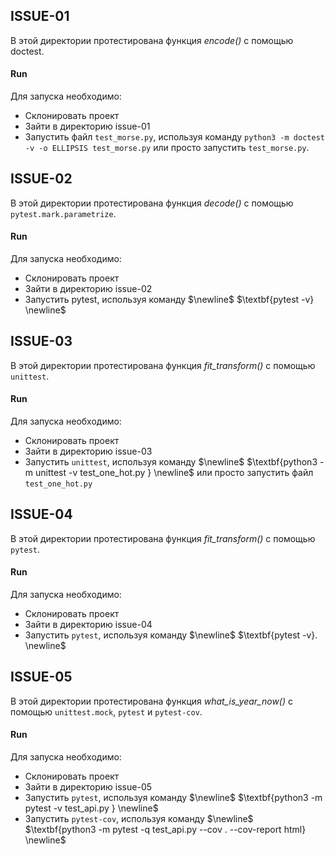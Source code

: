 ## ISSUE-01
 
В этой директории протестирована функция $\textit{encode()}$ с помощью doctest.
 
#### Run
 
Для запуска необходимо:
* Склонировать проект
* Зайти в директорию issue-01
* Запустить файл `test_morse.py`, используя команду `python3 -m doctest -v -o ELLIPSIS test_morse.py` или просто запустить `test_morse.py`.
 

 
## ISSUE-02
 
В этой директории протестирована функция $\textit{decode()}$ с помощью `pytest.mark.parametrize`.
 
#### Run
 
Для запуска необходимо:
* Склонировать проект
* Зайти в директорию issue-02
* Запустить pytest, используя команду $\newline$ $\textbf{pytest -v} \newline$

## ISSUE-03
 
В этой директории протестирована функция $\textit{fit_transform()}$ с помощью `unittest`.
 
#### Run
 
Для запуска необходимо:
* Склонировать проект
* Зайти в директорию issue-03
* Запустить `unittest`, используя команду $\newline$ $\textbf{python3 -m unittest -v test_one_hot.py } \newline$
или просто запустить файл `test_one_hot.py`
 
## ISSUE-04
 
В этой директории протестирована функция $\textit{fit_transform()}$ с помощью `pytest`.
 
#### Run
 
Для запуска необходимо:
* Склонировать проект
* Зайти в директорию issue-04
* Запустить `pytest`, используя команду $\newline$ $\textbf{pytest -v}. \newline$ 

## ISSUE-05
 
В этой директории протестирована функция $\textit{what_is_year_now()}$ с помощью `unittest.mock`, `pytest` и `pytest-cov`.
 
#### Run
 
Для запуска необходимо:
* Склонировать проект
* Зайти в директорию issue-05
* Запустить `pytest`, используя команду $\newline$ $\textbf{python3 -m pytest -v test_api.py } \newline$
* Запустить `pytest-cov`, используя команду $\newline$ $\textbf{python3 -m pytest -q test_api.py --cov . --cov-report html} \newline$ 

 
